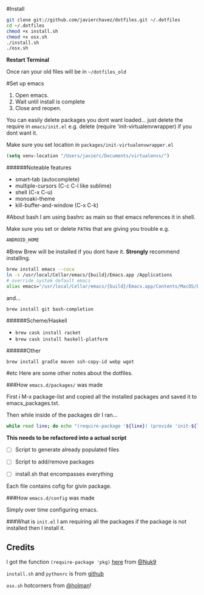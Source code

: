 #Install

```bash
git clone git://github.com/javierchavez/dotfiles.git ~/.dotfiles
cd ~/.dotfiles
chmod +x install.sh
chmod +x osx.sh
./install.sh
./osx.sh
```

**Restart Terminal**


Once ran your old files will be in `~/dotfiles_old`

#Set up emacs

1.    Open emacs.
2.    Wait until install is complete
3.    Close and reopen.

You can easily delete packages you dont want loaded... just delete the
require in `emacs/init.el` e.g. delete (require
'init-virtualenvwrapper) if you dont want it.

Make sure you set location in `packages/init-virtualenvwrapper.el`
```lisp
(setq venv-location "/Users/javierc/Documents/virtualenvs/")
```

######Noteable features
* smart-tab (autocomplete)
* multiple-cursors (C-c C-l like sublime)
* shell (C-x C-u)
* monoaki-theme
* kill-buffer-and-window (C-x C-k)


#About bash
I am using bashrc as main so that emacs references it in shell.

Make sure you set or delete `PATH`s that are giving you trouble
e.g.
```bash
ANDROID_HOME
```

#Brew
Brew will be installed if you dont have it. **Strongly** recommend
installing.

```bash
brew install emacs --coca
ln -s /usr/local/Cellar/emacs/{build}/Emacs.app /Applications
# override system default emacs
alias emacs="/usr/local/Cellar/emacs/{build}/Emacs.app/Contents/MacOS/Emacs -nw"
```

and...

```bash
brew install git bash-completion
```

######Scheme/Haskell

* `brew cask install racket`
* `brew cask install haskell-platform`

######Other

`brew install gradle maven ssh-copy-id webp wget`



#etc
Here are some other notes about the dotfiles.

###How `emacs.d/packages/` was made

First i M-x package-list and copied all the installed packages and
saved it to emacs_packages.txt.

Then while inside of the packages dir I ran...

```bash
while read line; do echo "(require-package '${line}) (provide 'init-${line})"> "init-${line}.el" ; done < ../emacs_packages.txt
```

**This needs to be refactored into a actual script** 

- [ ]	Script to generate already populated files
- [ ]	Script to add/remove packages 
- [ ]	install.sh that encompasses everything 


Each file contains cofig for givin package.


###How `emacs.d/config` was made

Simply over time configuring emacs.

###What is `init.el`
I am requiring all the packages if the package is not installed then I
install it.


**Credits**
---

I got the function `(require-package 'pkg)`
[here](https://github.com/javierchavez/dotfiles/blob/master/emacs.d/packages/init-main.el#L11)
from [@Nuk9](https://github.com/Nuk9)


`install.sh` and `pythonrc` is from [github](http://dotfiles.github.io)


`osx.sh` hotcorners from
[@holman](https://github.com/holman/dotfiles)!






